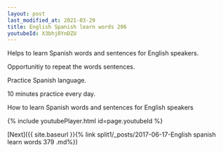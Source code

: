 ```yaml
---
layout: post
last_modified_at: 2021-03-29
title: English Spanish learn words 206 
youtubeId: X3bhj8YnDZU
---
```

 
 
Helps to learn Spanish words and sentences for English speakers.

Opportunitiy to repeat the words sentences. 

Practice Spanish language. 
 
10 minutes practice every day. 
 
How to learn Spanish words and sentences for English speakers 
 
{% include youtubePlayer.html id=page.youtubeId %}
 
 
[Next]({{ site.baseurl }}{% link  split1/_posts/2017-06-17-English spanish learn words 379 .md%})
 
